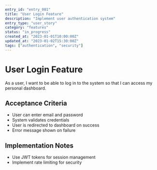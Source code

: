 ```yaml
---
entry_id: "entry_001"
title: "User Login Feature"
description: "Implement user authentication system"
entry_type: "user_story"
category: "features"
status: "in_progress"
created_at: "2023-01-01T10:00:00Z"
updated_at: "2023-01-02T15:30:00Z"
tags: ["authentication", "security"]
---
```


# User Login Feature

As a user, I want to be able to log in to the system so that I can access my personal dashboard.

## Acceptance Criteria

- User can enter email and password
- System validates credentials
- User is redirected to dashboard on success
- Error message shown on failure

## Implementation Notes

- Use JWT tokens for session management
- Implement rate limiting for security